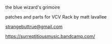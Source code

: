 the blue wizard's grimoire

patches and parts for VCV Rack
by matt lavallee

strangebuttrue@gmail.com

https://surreptitiousmusic.bandcamp.com/
